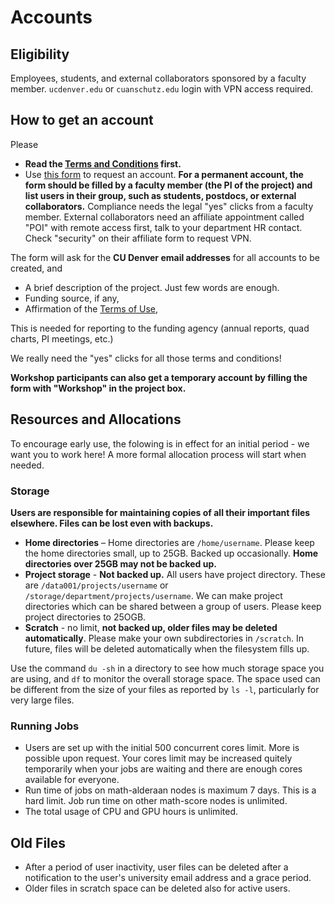 # Accounts
## Eligibility
Employees, students, and external collaborators sponsored by a faculty member. `ucdenver.edu` or `cuanschutz.edu` login with VPN access required.


## How to get an account

Please 

  * **Read the [Terms and Conditions](../TermsandConditions) first.**
  * Use [this form](https://forms.office.com/r/GQ9ef7ei4i) to request an account. **For a permanent account, the form should be filled by a faculty member (the PI of the project) and list users in their group, such as students, postdocs, or external collaborators.** Compliance needs the legal "yes" clicks from a faculty member. External collaborators need an affiliate appointment called "POI" with remote access first, talk to your department HR contact. Check "security" on their affiliate form to request VPN.

The form will ask for the **CU Denver email addresses** for all accounts to be created, and

  * A brief description of the project. Just few words are enough. 
  * Funding source, if any,
  * Affirmation of the [Terms of Use](../#terms-of-use),

This is needed for reporting to the funding agency (annual reports, quad charts, PI meetings, etc.)

We really need the "yes" clicks for all those terms and conditions!

**Workshop participants can also get a temporary account by filling the form with "Workshop" in the project box.**


## Resources and Allocations

To encourage early use, the folowing is in effect for an initial period - we want you to work here! A more formal allocation process will start when needed.

### Storage

**Users are responsible for maintaining copies of all their important files elsewhere. Files can be lost even with backups.**

  * **Home directories** – Home directories are `/home/username`. Please keep the home directories small, up to 25GB. Backed up occasionally. **Home directories over 25GB may not be backed up.** 
  * **Project storage** -  **Not backed up.**  All users have project directory. These are `/data001/projects/username` or `/storage/department/projects/username`. We can make project directories which can be shared between a group of users. Please keep project directories to 25OGB.
  * **Scratch** - no limit, **not backed up, older files may be deleted automatically**. Please make your own subdirectories in `/scratch`. In future, files will be deleted automatically when the filesystem fills up.

Use the command `du -sh` in a directory to see how much storage space you are using, and `df` to monitor the overall storage space. The space used can be different from the size of your files as reported by `ls -l`, particularly for very large files.

### Running Jobs

  * Users are set up with the initial 500 concurrent cores limit. More is possible upon request. Your cores limit may be increased quitely temporarily when your jobs are waiting and there are enough cores available for everyone.
  * Run time of jobs on math-alderaan nodes is maximum 7 days. This is a hard limit. Job run time on other math-score nodes is unlimited.
  * The total usage of CPU and GPU hours is unlimited.

<!-- 

### Storage 

!Files with oldest access date may be purged automatically when the scratch space usage is over 80%.
 
  * **Home directories** are `/home/username`. Home directories up to 25GB are backed up occasionally. The default allocation is planned to be 25GB per user in future. 




The planned allocaton  in future are:

  * **Small** - up to 30,000 Alderaan core hours, max 128 concurrent cores per user, standard storage. Automatic with an account.
  * **Medium** - up to 150,000 Alderaan core hours, max 640 concurrent cores, additional storage.
  * **Large** - larger than medium. 

Jobs are charged for the total reserved core time, whether used or not.  

-->

## Old Files
 
  * After a period of user inactivity, user files can be deleted after a notification to the user's university email address and a grace period.
  * Older files in scratch space can be deleted also for active users.


